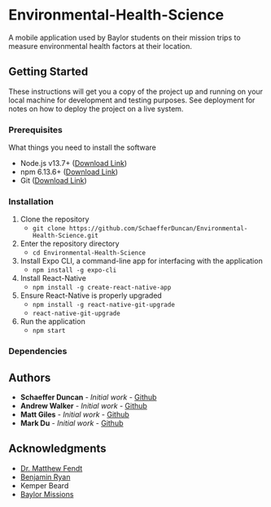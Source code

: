 # Environmental-Health-Science

A mobile application used by Baylor students on their mission trips to measure environmental health factors at their location.


## Getting Started

These instructions will get you a copy of the project up and running on your local machine for development and testing purposes. See deployment for notes on how to deploy the project on a live system.

### Prerequisites

What things you need to install the software

- Node.js v13.7+ ([Download Link](https://nodejs.org/en/download/))
- npm 6.13.6+ ([Download Link](https://nodejs.org/en/))
- Git ([Download Link](https://git-scm.com/downloads))

### Installation

1. Clone the repository
   - `git clone https://github.com/SchaefferDuncan/Environmental-Health-Science.git`
2. Enter the repository directory
   - `cd Environmental-Health-Science`
3. Install Expo CLI, a command-line app for interfacing with the application
   - `npm install -g expo-cli`
4. Install React-Native
   - `npm install -g create-react-native-app`
5. Ensure React-Native is properly upgraded
   - `npm install -g react-native-git-upgrade`
   - `react-native-git-upgrade`
6. Run the application
   - `npm start`

### Dependencies


## Authors

- **Schaeffer Duncan** - *Initial work* - [Github](https://github.com/SchaefferDuncan)
- **Andrew Walker** - *Initial work* - [Github](https://github.com/walker76)
- **Matt Giles** - *Initial work* - [Github](https://github.com/DarthIguanadon)
- **Mark Du** - *Initial work* - [Github](https://github.com/mdu2017)

## Acknowledgments

- [Dr. Matthew Fendt](https://www.ecs.baylor.edu/index.php?id=961900)
- [Benjamin Ryan](https://www.baylor.edu/environmentalscience/index.php?id=964879)
- Kemper Beard
- [Baylor Missions](https://www.baylor.edu/missions/)
